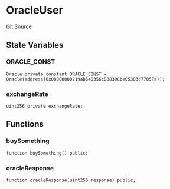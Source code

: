 # OracleUser
[Git Source](https://github.com/MrsP3lt/sollang/blob/4a57018ea9cca3f05c0817da19cb10faa9c40f10/src/Oracle.sol)


## State Variables
### ORACLE_CONST

```solidity
Oracle private constant ORACLE_CONST = Oracle(address(0x00000000219ab540356cBB839Cbe05303d7705Fa));
```


### exchangeRate

```solidity
uint256 private exchangeRate;
```


## Functions
### buySomething


```solidity
function buySomething() public;
```

### oracleResponse


```solidity
function oracleResponse(uint256 response) public;
```

